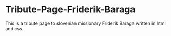 # Tribute-Page-Friderik-Baraga

This is a tribute page to slovenian missionary Friderik Baraga written in html and css.
